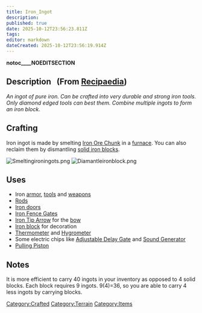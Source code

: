 ```yaml
---
title: Iron_Ingot
description: 
published: true
date: 2025-10-12T23:56:23.811Z
tags: 
editor: markdown
dateCreated: 2025-10-12T23:56:19.914Z
---
```


__notoc____NOEDITSECTION__

## Description   (From [Recipaedia](Recipaedia "wikilink"))

*An ingot of pure iron. Can be crafted into very durable and strong iron
tools. Only diamond edged tools can best them. Combine multiple ingots
to form an iron block.*

## Crafting

Iron ingot is made by smelting [Iron Ore
Chunk](Recipaedia/Minerals/Iron_Ore_Chunk.md "wikilink") in a [furnace](furnace "wikilink").
You can also reclaim them by dismantling [solid iron
blocks](solid_Iron_Block "wikilink").

![Smeltingironingots.png](Smeltingironingots.png
"Smeltingironingots.png")
![Diamantleironblock.png](Diamantleironblock.png
"Diamantleironblock.png")

## Uses

  - Iron [armor](armor "wikilink"), [tools](:Category:Tools "wikilink")
    and [weapons](:Category:Weapons "wikilink")
  - [Rods](Rod "wikilink")
  - [Iron doors](Iron_Door "wikilink")
  - [Iron Fence Gates](Iron_Fence_Gate "wikilink")
  - [Iron Tip Arrow](Iron_Tip_Arrow "wikilink") for the
    [bow](bow "wikilink")
  - [Iron block](Solid_Iron_Block "wikilink") for decoration
  - [Thermometer](Thermometer "wikilink") and
    [Hygrometer](Hygrometer "wikilink")
  - Some electric chips like [Adjustable Delay
    Gate](Adjustable_Delay_Gate "wikilink") and [Sound
    Generator](Sound_Generator "wikilink")
  - [Pulling Piston](Pulling_Piston "wikilink")

## Notes

It is more efficient to carry 40 ingots in your inventory as opposed to
4 solid blocks. Each block requires 9 ingots. 9(4)=36, so you are able
to carry 4 less ingots by carrying blocks.

[Category:Crafted](Category:Crafted "wikilink")
[Category:Terrain](Category:Terrain "wikilink")
[Category:Items](Category:Items "wikilink")